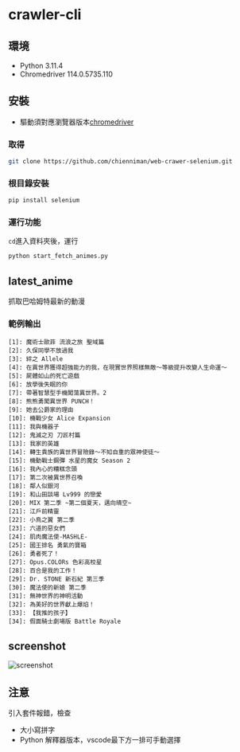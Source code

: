 # crawler-cli

## 環境
* Python 3.11.4
* Chromedriver 114.0.5735.110

## 安裝
* 驅動須對應瀏覽器版本[chromedriver](https://chromedriver.chromium.org/downloads)

### 取得

```bash
git clone https://github.com/chienniman/web-crawer-selenium.git
```

### 根目錄安裝

```bash
pip install selenium
```

### 運行功能
`cd`進入資料夾後，運行

```bash
python start_fetch_animes.py
```


## latest_anime 

抓取巴哈姆特最新的動漫

### 範例輸出
```
[1]: 魔術士歐菲 流浪之旅 聖域篇
[2]: 久保同學不放過我
[3]: 絆之 Allele
[4]: 在異世界獲得超強能力的我，在現實世界照樣無敵～等級提升改變人生命運～
[5]: 屍體如山的死亡遊戲
[6]: 放學後失眠的你
[7]: 帶著智慧型手機闖蕩異世界。2
[8]: 熊熊勇闖異世界 PUNCH！
[9]: 她去公爵家的理由
[10]: 機戰少女 Alice Expansion
[11]: 我與機器子
[12]: 鬼滅之刃 刀匠村篇
[13]: 我家的英雄
[14]: 轉生貴族的異世界冒險錄～不知自重的眾神使徒～
[15]: 機動戰士鋼彈 水星的魔女 Season 2
[16]: 我內心的糟糕念頭
[17]: 第二次被異世界召喚
[18]: 鄰人似銀河
[19]: 和山田談場 Lv999 的戀愛
[20]: MIX 第二季 ~第二個夏天，邁向晴空~
[21]: 江戶前精靈
[22]: 小鳥之翼 第二季
[23]: 六道的惡女們
[24]: 肌肉魔法使-MASHLE-
[25]: 國王排名 勇氣的寶箱
[26]: 勇者死了！
[27]: Opus.COLORs 色彩高校星
[28]: 百合是我的工作！
[29]: Dr. STONE 新石紀 第三季
[30]: 魔法使的新娘 第二季
[31]: 無神世界的神明活動
[32]: 為美好的世界獻上爆焰！
[33]: 【我推的孩子】
[34]: 假面騎士劇場版 Battle Royale
```

## screenshot
![screenshot](https://github.com/chienniman/web-crawer-selenium/assets/97031067/3496b4b1-ab9b-4def-a62a-f7661e6b65e4)

## 注意
引入套件報錯，檢查

* 大小寫拼字
* Python 解釋器版本，vscode最下方一排可手動選擇




